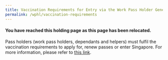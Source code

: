 ```yaml
---
title: Vaccination Requirements for Entry via the Work Pass Holder General Lane (WPHL)
permalink: /wphl/vaccination-requirements
---
```


#### You have reached this holding page as this page has been relocated. 

Pass holders (work pass holders, dependants and helpers) must fulfil the vaccination requirements to apply for, renew passes or enter Singapore. For more information, please refer to <a href="www.mom.gov.sg/vac-reqmts">this link</a>.
